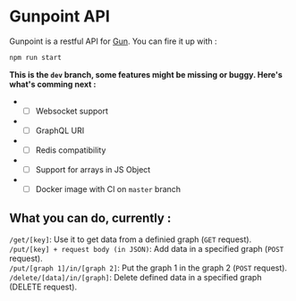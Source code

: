 # Gunpoint API
Gunpoint is a restful API for [Gun](https://github.com/amark/gun). You can fire it up with :
```sh
npm run start
```

**This is the `dev` branch, some features might be missing or buggy. Here's what's comming next :**
- - [ ] Websocket support
- - [ ] GraphQL URI 
- - [ ] Redis compatibility
- - [ ] Support for arrays in JS Object
- - [ ] Docker image with CI on `master` branch

## What you can do, currently :
`/get/[key]`: Use it to get data from a definied graph (`GET` request). \
`/put/[key] + request body (in JSON)`: Add data in a specified graph (`POST` request). \
`/put/[graph 1]/in/[graph 2]`: Put the graph 1 in the graph 2 (`POST` request). \
`/delete/[data]/in/[graph]`: Delete defined data in a specified graph (DELETE request).
